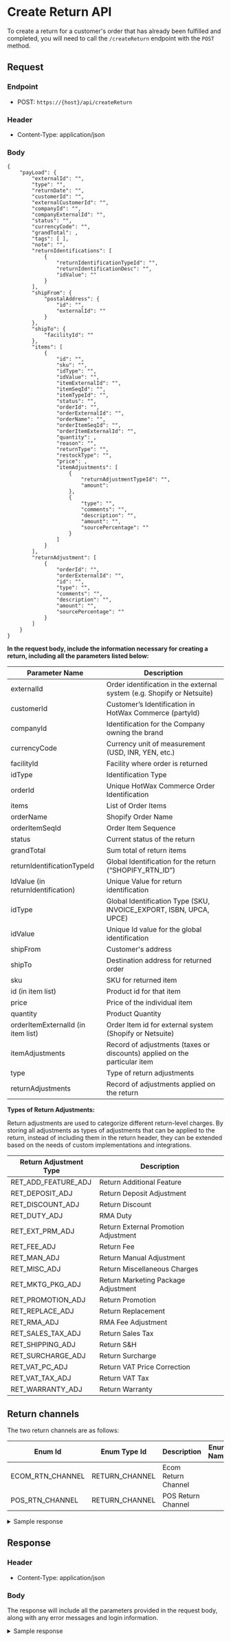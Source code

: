 
# Create Return API

To create a return for a customer's order that has already been fulfilled and completed, you will need to call the `/createReturn` endpoint with the `POST` method.

## Request

### Endpoint
- POST: `https://{host}/api/createReturn`

### Header
- Content-Type: application/json

### Body

```
{
    "payLoad": {
        "externalId": "",
        "type": "",
        "returnDate": "",
        "customerId": "",
        "externalCustomerId": "",
        "companyId": "",
        "companyExternalId": "",
        "status": "",
        "currencyCode": "",
        "grandTotal": ,
        "tags": [ ],
        "note": "",
        "returnIdentifications": [
            {
                "returnIdentificationTypeId": "",
                "returnIdentificationDesc": "",
                "idValue": ""
            }
        ],
        "shipFrom": {
            "postalAddress": {
                "id": "",
                "externalId": ""
            }
        },
        "shipTo": {
            "facilityId": ""
        },
        "items": [
            {
                "id": "",
                "sku": "",
                "idType": "",
                "idValue": "",
                "itemExternalId": "",
                "itemSeqId": "",
                "itemTypeId": "",
                "status": "",
                "orderId": "",
                "orderExternalId": "",
                "orderName": "",
                "orderItemSeqId": "",
                "orderItemExternalId": "",
                "quantity": ,
                "reason": "",
                "returnType": "",
                "restockType": "",
                "price": ,
                "itemAdjustments": [
                    {
                        "returnAdjustmentTypeId": "",
                        "amount": 
                    },
                    {
                        "type": "",
                        "comments": "",
                        "description": "",
                        "amount": "",
                        "sourcePercentage": ""
                    }
                ]
            }
        ],
        "returnAdjustment": [
            {
                "orderId": "",
                "orderExternalId": "",
                "id": "",
                "type": "",
                "comments": "",
                "description": "",
                "amount": "",
                "sourcePercentage": ""
            }
        ]
    }
}
```


**In the request body, include the information necessary for creating a return, including all the parameters listed below:**

| **Parameter Name**| **Description**                                                     |
|------------------------------|-----------------------------------------------------------------|
| externalId                   | Order identification in the external system (e.g. Shopify or Netsuite)          |
| customerId                   | Customer’s Identification in HotWax Commerce (partyId)                       |
| companyId                    | Identification for the Company owning the brand |
| currencyCode                 | Currency unit of measurement (USD, INR, YEN, etc.)            |
| facilityId                   | Facility where order is returned                         |
| idType                       | Identification Type                                        |
| orderId                      | Unique HotWax Commerce Order Identification                                     |
| items                        | List of Order Items                                             |
| orderName                    | Shopify Order Name                                               |
| orderItemSeqId               | Order Item Sequence                                                |
| status                       | Current status of the return                                   |
| grandTotal                   | Sum total of return items                                       |
| returnIdentificationTypeId   | Global Identification for the return (“SHOPIFY_RTN_ID”)    |
| IdValue (in returnIdentification) | Unique Value for return identification                   |
| idType                       | Global Identification Type (SKU, INVOICE_EXPORT, ISBN, UPCA, UPCE) |
| idValue                      | Unique Id value for the global identification                   |
| shipFrom                     | Customer's address                                              |
| shipTo                       | Destination address for returned order                          |
| sku                          | SKU for returned item |
| id (in item list)            | Product id for that item                                        |
| price                        | Price of the individual item                                    |
| quantity                     | Product Quantity                                                |
| orderItemExternalId (in item list) | Order Item id for external system (Shopify or Netsuite) |
| itemAdjustments              | Record of adjustments (taxes or discounts) applied on the particular item |
| type                         | Type of return adjustments                                      |
| returnAdjustments            | Record of adjustments applied on the return                     |

**Types of Return Adjustments:**

Return adjustments are used to categorize different return-level charges. By storing all adjustments as types of adjustments that can be applied to the return, instead of including them in the return header, they can be extended based on the needs of custom implementations and integrations.

| Return Adjustment Type | Description                           |
|------------------------|---------------------------------------|
| RET_ADD_FEATURE_ADJ    | Return Additional Feature             |
| RET_DEPOSIT_ADJ        | Return Deposit Adjustment             |
| RET_DISCOUNT_ADJ       | Return Discount                       |
| RET_DUTY_ADJ           | RMA Duty                              |
| RET_EXT_PRM_ADJ        | Return External Promotion Adjustment |
| RET_FEE_ADJ            | Return Fee                            |
| RET_MAN_ADJ            | Return Manual Adjustment              |
| RET_MISC_ADJ           | Return Miscellaneous Charges          |
| RET_MKTG_PKG_ADJ       | Return Marketing Package Adjustment   |
| RET_PROMOTION_ADJ      | Return Promotion                      |
| RET_REPLACE_ADJ        | Return Replacement                    |
| RET_RMA_ADJ            | RMA Fee Adjustment                    |
| RET_SALES_TAX_ADJ      | Return Sales Tax                      |
| RET_SHIPPING_ADJ       | Return S&H                            |
| RET_SURCHARGE_ADJ      | Return Surcharge                      |
| RET_VAT_PC_ADJ         | Return VAT Price Correction           |
| RET_VAT_TAX_ADJ        | Return VAT Tax                        |
| RET_WARRANTY_ADJ       | Return Warranty                       |

## Return channels

The two return channels are as follows:

| Enum Id            | Enum Type Id     | Description            | Enum Name         | Sequence Id |
|---------------------|------------------|------------------------|-------------------|-------------|
| ECOM_RTN_CHANNEL   | RETURN_CHANNEL   | Ecom Return Channel    |                   | 01          |
| POS_RTN_CHANNEL    | RETURN_CHANNEL   | POS Return Channel     |                   | 02          |

<details>

<summary>Sample response </summary>

```json

{
   "payLoad": {
       "externalId": "5758438048028",
       "type": "CUSTOMER_RETURN",
       "customerId": "10317",
       "externalCustomerId": "",
       "companyId": "COMPANY",
       "companyExternalId": "",
       "status": "RETURN_RECEIVED",
       "currencyCode": "CAD",
       "grandTotal": 150.01,
       "returnIdentifications": [
           {
               "returnIdentificationTypeId": "SHOPIFY_RTN_ID",
               "returnIdentificationDesc": "MarketPlace Return",
               "idValue": "5758438048028"
           }
       ],
       "shipFrom": {
           "postalAddress": {
               "id": "",
               "externalId": ""
           }
       },
       "shipTo": {
           "facilityId": "KITST"
       },
       "items": [
           {
               "id": "10243",
               "sku": "",
               "idType": "UPCA",
               "idValue": "1110352-7AY-M",
               "itemExternalId": "",
               "itemSeqId": "",
               "itemTypeId": "PRODUCT_ORDER_ITEM",
               "status": "RETURN_RECEIVED",
               "orderId": "FAO11428",
               "orderExternalId": "5758438048028",
               "orderName": "101010236",
               "orderItemSeqId": "00101",
               "orderItemExternalId": "",
               "quantity": 1,
               "price": 89.5
           }
       ]
   }
}
```

</details>


## Response

### Header
- Content-Type: application/json

### Body
The response will include all the parameters provided in the request body, along with any error messages and login information.

<details>

<summary>Sample response </summary>

```json

_LOGIN_PASSED_": "T{
   "_ERROR_MESSAGE_": "",
   "payLoad": {
       "externalId": "5758438048028",
       "type": "CUSTOMER_RETURN",
       "customerId": "10317",
       "externalCustomerId": "",
       "companyId": "COMPANY",
       "companyExternalId": "",
       "status": "RETURN_RECEIVED",
       "currencyCode": "CAD",
       "grandTotal": 150.01,
       "returnIdentifications": [
           {
               "returnIdentificationTypeId": "SHOPIFY_RTN_ID",
               "returnIdentificationDesc": "MarketPlace Return",
               "idValue": "5758438048028"
           }
       ],
       "shipFrom": {
           "postalAddress": {
               "id": "",
               "externalId": ""
           }
       },
       "shipTo": {
           "facilityId": "KITST"
       },
       "items": [
           {
               "id": "10243",
               "sku": "",
               "idType": "UPCA",
               "idValue": "1110352-7AY-M",
               "itemExternalId": "",
               "itemSeqId": "",
               "itemTypeId": "PRODUCT_ORDER_ITEM",
               "status": "RETURN_RECEIVED",
               "orderId": "FAO11428",
               "orderExternalId": "5758438048028",
               "orderName": "101010236",
               "orderItemSeqId": "00101",
               "orderItemExternalId": "",
               "quantity": 1,
               "price": 89.5
           }
       ]
   },
   "USERNAME": "hotwax.user",
   "RUE"
}
```

</details>
